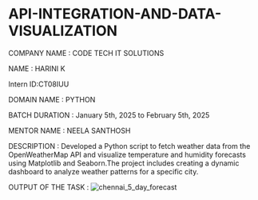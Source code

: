 # API-INTEGRATION-AND-DATA-VISUALIZATION

COMPANY NAME : CODE TECH IT SOLUTIONS

NAME : HARINI K

Intern ID:CT08IUU

DOMAIN NAME : PYTHON

BATCH DURATION : January 5th, 2025 to February 5th, 2025

MENTOR NAME : NEELA SANTHOSH 

DESCRIPTION : Developed a Python script to fetch weather data from the OpenWeatherMap API and visualize temperature and humidity forecasts using Matplotlib and Seaborn.The project includes creating a dynamic dashboard to analyze weather patterns for a specific city.

OUTPUT OF THE TASK : ![chennai_5_day_forecast](https://github.com/user-attachments/assets/716205e8-6d20-4ce0-89c3-20f4c727dc69)

